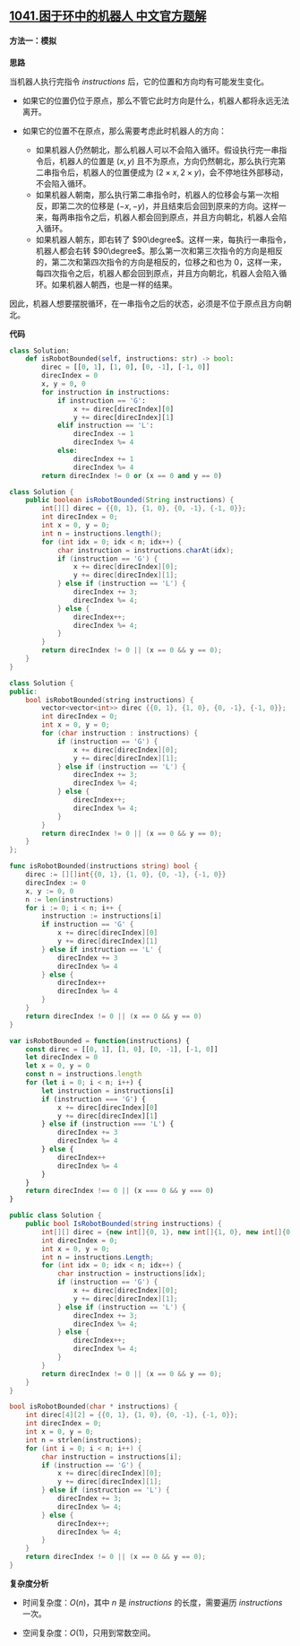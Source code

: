 ## [1041.困于环中的机器人 中文官方题解](https://leetcode.cn/problems/robot-bounded-in-circle/solutions/100000/kun-yu-huan-zhong-de-ji-qi-ren-by-leetco-kjya)

#### 方法一：模拟

**思路**

当机器人执行完指令 $\textit{instructions}$ 后，它的位置和方向均有可能发生变化。
- 如果它的位置仍位于原点，那么不管它此时方向是什么，机器人都将永远无法离开。
- 如果它的位置不在原点，那么需要考虑此时机器人的方向：

    - 如果机器人仍然朝北，那么机器人可以不会陷入循环。假设执行完一串指令后，机器人的位置是 $(x, y)$ 且不为原点，方向仍然朝北，那么执行完第二串指令后，机器人的位置便成为 $(2\times x, 2\times y)$，会不停地往外部移动，不会陷入循环。
    - 如果机器人朝南，那么执行第二串指令时，机器人的位移会与第一次相反，即第二次的位移是 $(-x, -y)$，并且结束后会回到原来的方向。这样一来，每两串指令之后，机器人都会回到原点，并且方向朝北，机器人会陷入循环。
    - 如果机器人朝东，即右转了 $90\degree$。这样一来，每执行一串指令，机器人都会右转 $90\degree$。那么第一次和第三次指令的方向是相反的，第二次和第四次指令的方向是相反的，位移之和也为 $0$，这样一来，每四次指令之后，机器人都会回到原点，并且方向朝北，机器人会陷入循环。如果机器人朝西，也是一样的结果。

因此，机器人想要摆脱循环，在一串指令之后的状态，必须是不位于原点且方向朝北。

**代码**

```Python [sol1-Python3]
class Solution:
    def isRobotBounded(self, instructions: str) -> bool:
        direc = [[0, 1], [1, 0], [0, -1], [-1, 0]]
        direcIndex = 0
        x, y = 0, 0
        for instruction in instructions:
            if instruction == 'G':
                x += direc[direcIndex][0]
                y += direc[direcIndex][1]
            elif instruction == 'L':
                direcIndex -= 1
                direcIndex %= 4
            else:
                direcIndex += 1
                direcIndex %= 4
        return direcIndex != 0 or (x == 0 and y == 0)
```

```Java [sol1-Java]
class Solution {
    public boolean isRobotBounded(String instructions) {
        int[][] direc = {{0, 1}, {1, 0}, {0, -1}, {-1, 0}};
        int direcIndex = 0;
        int x = 0, y = 0;
        int n = instructions.length();
        for (int idx = 0; idx < n; idx++) {
            char instruction = instructions.charAt(idx);
            if (instruction == 'G') {
                x += direc[direcIndex][0];
                y += direc[direcIndex][1];
            } else if (instruction == 'L') {
                direcIndex += 3;
                direcIndex %= 4;
            } else {
                direcIndex++;
                direcIndex %= 4;
            }
        }
        return direcIndex != 0 || (x == 0 && y == 0);
    }
}
```

```C++ [sol1-C++]
class Solution {
public:
    bool isRobotBounded(string instructions) {
        vector<vector<int>> direc {{0, 1}, {1, 0}, {0, -1}, {-1, 0}};
        int direcIndex = 0;
        int x = 0, y = 0;
        for (char instruction : instructions) {
            if (instruction == 'G') {
                x += direc[direcIndex][0];
                y += direc[direcIndex][1];
            } else if (instruction == 'L') {
                direcIndex += 3;
                direcIndex %= 4;
            } else {
                direcIndex++;
                direcIndex %= 4;
            }
        }
        return direcIndex != 0 || (x == 0 && y == 0);
    }
};
```

```Go [sol1-Go]
func isRobotBounded(instructions string) bool {
    direc := [][]int{{0, 1}, {1, 0}, {0, -1}, {-1, 0}}
    direcIndex := 0
    x, y := 0, 0
    n := len(instructions)
    for i := 0; i < n; i++ {
        instruction := instructions[i]
        if instruction == 'G' {
            x += direc[direcIndex][0]
            y += direc[direcIndex][1]
        } else if instruction == 'L' {
            direcIndex += 3
            direcIndex %= 4
        } else {
            direcIndex++
            direcIndex %= 4
        }
    }
    return direcIndex != 0 || (x == 0 && y == 0)
}

```

```JavaScript [sol1-JavaScript]
var isRobotBounded = function(instructions) {
    const direc = [[0, 1], [1, 0], [0, -1], [-1, 0]]
    let direcIndex = 0
    let x = 0, y = 0
    const n = instructions.length
    for (let i = 0; i < n; i++) {
        let instruction = instructions[i]
        if (instruction === 'G') {
            x += direc[direcIndex][0]
            y += direc[direcIndex][1]
        } else if (instruction === 'L') {
            direcIndex += 3
            direcIndex %= 4
        } else {
            direcIndex++
            direcIndex %= 4
        }
    }
    return direcIndex !== 0 || (x === 0 && y === 0)
}
```

```C# [sol1-C#]
public class Solution {
    public bool IsRobotBounded(string instructions) {
        int[][] direc = {new int[]{0, 1}, new int[]{1, 0}, new int[]{0, -1}, new int[]{-1, 0}};
        int direcIndex = 0;
        int x = 0, y = 0;
        int n = instructions.Length;
        for (int idx = 0; idx < n; idx++) {
            char instruction = instructions[idx];
            if (instruction == 'G') {
                x += direc[direcIndex][0];
                y += direc[direcIndex][1];
            } else if (instruction == 'L') {
                direcIndex += 3;
                direcIndex %= 4;
            } else {
                direcIndex++;
                direcIndex %= 4;
            }
        }
        return direcIndex != 0 || (x == 0 && y == 0);
    }
}
```

```C [sol1-C]
bool isRobotBounded(char * instructions) {
    int direc[4][2] = {{0, 1}, {1, 0}, {0, -1}, {-1, 0}};
    int direcIndex = 0;
    int x = 0, y = 0;
    int n = strlen(instructions);
    for (int i = 0; i < n; i++) {
        char instruction = instructions[i];
        if (instruction == 'G') {
            x += direc[direcIndex][0];
            y += direc[direcIndex][1];
        } else if (instruction == 'L') {
            direcIndex += 3;
            direcIndex %= 4;
        } else {
            direcIndex++;
            direcIndex %= 4;
        }
    }
    return direcIndex != 0 || (x == 0 && y == 0);
}
```


**复杂度分析**

- 时间复杂度：$O(n)$，其中 $n$ 是 $\textit{instructions}$ 的长度，需要遍历 $\textit{instructions}$ 一次。

- 空间复杂度：$O(1)$，只用到常数空间。